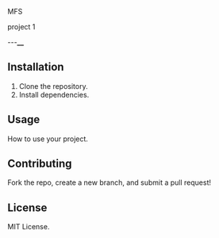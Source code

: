 MFS

project 1

---**\_\_**

## Installation

1. Clone the repository.
2. Install dependencies.

## Usage

How to use your project.

## Contributing

Fork the repo, create a new branch, and submit a pull request!

## License

MIT License.
